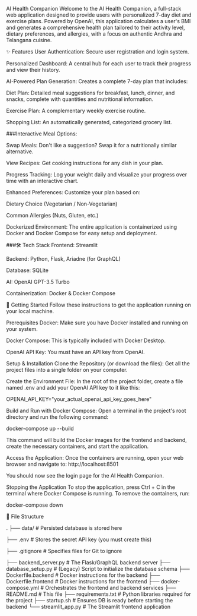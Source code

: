 AI Health Companion
Welcome to the AI Health Companion, a full-stack web application designed to provide users with personalized 7-day diet and exercise plans. Powered by OpenAI, this application calculates a user's BMI and generates a comprehensive health plan tailored to their activity level, dietary preferences, and allergies, with a focus on authentic Andhra and Telangana cuisine.


✨ Features
User Authentication: Secure user registration and login system.

Personalized Dashboard: A central hub for each user to track their progress and view their history.

AI-Powered Plan Generation: Creates a complete 7-day plan that includes:

Diet Plan: Detailed meal suggestions for breakfast, lunch, dinner, and snacks, complete with quantities and nutritional information.

Exercise Plan: A complementary weekly exercise routine.

Shopping List: An automatically generated, categorized grocery list.

###Interactive Meal Options:

Swap Meals: Don't like a suggestion? Swap it for a nutritionally similar alternative.

View Recipes: Get cooking instructions for any dish in your plan.

Progress Tracking: Log your weight daily and visualize your progress over time with an interactive chart.

Enhanced Preferences: Customize your plan based on:

Dietary Choice (Vegetarian / Non-Vegetarian)

Common Allergies (Nuts, Gluten, etc.)

Dockerized Environment: The entire application is containerized using Docker and Docker Compose for easy setup and deployment.

###🛠️ Tech Stack
Frontend: Streamlit

Backend: Python, Flask, Ariadne (for GraphQL)

Database: SQLite

AI: OpenAI GPT-3.5 Turbo

Containerization: Docker & Docker Compose

🚀 Getting Started
Follow these instructions to get the application running on your local machine.

Prerequisites
Docker: Make sure you have Docker installed and running on your system.

Docker Compose: This is typically included with Docker Desktop.

OpenAI API Key: You must have an API key from OpenAI.

Setup & Installation
Clone the Repository (or download the files):
Get all the project files into a single folder on your computer.

Create the Environment File:
In the root of the project folder, create a file named .env and add your OpenAI API key to it like this:

OPENAI_API_KEY="your_actual_openai_api_key_goes_here"

Build and Run with Docker Compose:
Open a terminal in the project's root directory and run the following command:

docker-compose up --build

This command will build the Docker images for the frontend and backend, create the necessary containers, and start the application.

Access the Application:
Once the containers are running, open your web browser and navigate to:
http://localhost:8501

You should now see the login page for the AI Health Companion.

Stopping the Application
To stop the application, press Ctrl + C in the terminal where Docker Compose is running. To remove the containers, run:

docker-compose down

📁 File Structure

.
├── data/                     # Persisted database is stored here

├── .env                      # Stores the secret API key (you must create this)

├── .gitignore                # Specifies files for Git to ignore

├── backend_server.py         # The Flask/GraphQL backend server
├── database_setup.py         # (Legacy) Script to initialize the database schema
├── Dockerfile.backend        # Docker instructions for the backend
├── Dockerfile.frontend       # Docker instructions for the frontend
├── docker-compose.yml        # Orchestrates the frontend and backend services
├── README.md                 # This file
├── requirements.txt          # Python libraries required for the project
├── startup.sh                # Ensures DB is ready before starting the backend
└── streamlit_app.py          # The Streamlit frontend application
